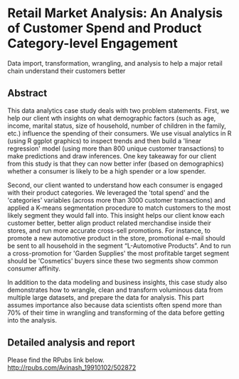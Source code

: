 # Retail Market Analysis: An Analysis of Customer Spend and Product Category-level Engagement
Data import, transformation, wrangling, and analysis to help a major retail chain understand their customers better

## Abstract
This data analytics case study deals with two problem statements. First, we help our client wth insights on what demographic factors (such as age, income, marital status, size of household, number of children in the family, etc.) influence the spending of their consumers. We use visual analytics in R (using R ggplot graphics) to inspect trends and then build a 'linear regression' model (using more than 800 unique customer transactions) to make predictions and draw inferences. One key takeaway for our client from this study is that they can now better infer (based on demographics) whether a consumer is likely to be a high spender or a low spender. 

Second, our client wanted to understand how each consumer is engaged with their product categories. We leveraged the 'total spend' and the 'categories' variables (across more than 3000 customer transactions) and applied a K-means segmentation procedure to match customers to the most likely segment they would fall into. This insight helps our client know each customer better, better align product related merchandise inside their stores, and run more accurate cross-sell promotions. For instance, to promote a new automotive product in the store, promotional e-mail should be sent to all household in the segment “L-Automotive Products”. And to run a cross-promotion for 'Garden Supplies' the most profitable target segment should be 'Cosmetics' buyers since these two segments show common consumer affinity. 

In addition to the data modeling and business insights, this case study also demonstrates how to wrangle, clean and transform voluminous data from multiple large datasets, and prepare the data for analysis. This part assumes importance also because data scientists often spend more than 70% of their time in wrangling and transforming of the data before getting into the analysis. 


## Detailed analysis and report

Please find the RPubs link below.
http://rpubs.com/Avinash_19910102/502872
